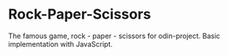# Rock-Paper-Scissors

The famous game, rock - paper - scissors for odin-project. Basic implementation with JavaScript.